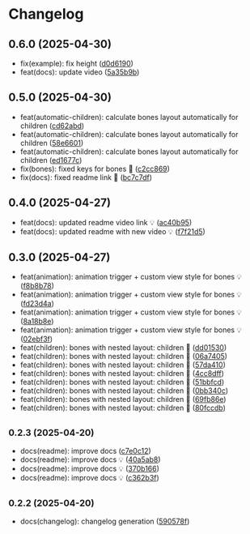# Changelog

## 0.6.0 (2025-04-30)

* fix(example): fix height ([d0d6190](https://github.com/chicio/react-native-skia-skeleton/commit/d0d6190))
* feat(docs): update video ([5a35b9b](https://github.com/chicio/react-native-skia-skeleton/commit/5a35b9b))

## 0.5.0 (2025-04-30)

* feat(automatic-children): calculate bones layout automatically for children ([cd62abd](https://github.com/chicio/react-native-skia-skeleton/commit/cd62abd))
* feat(automatic-children): calculate bones layout automatically for children ([58e6601](https://github.com/chicio/react-native-skia-skeleton/commit/58e6601))
* feat(automatic-children): calculate bones layout automatically for children ([ed1677c](https://github.com/chicio/react-native-skia-skeleton/commit/ed1677c))
* fix(bones): fixed keys for bones :rocket: ([c2cc869](https://github.com/chicio/react-native-skia-skeleton/commit/c2cc869))
* fix(docs): fixed readme link :rocket: ([bc7c7df](https://github.com/chicio/react-native-skia-skeleton/commit/bc7c7df))

## 0.4.0 (2025-04-27)

* feat(docs): updated readme video link :bulb: ([ac40b95](https://github.com/chicio/react-native-skia-skeleton/commit/ac40b95))
* feat(docs): updated readme with new video :bulb: ([f7f21d5](https://github.com/chicio/react-native-skia-skeleton/commit/f7f21d5))

## 0.3.0 (2025-04-27)

* feat(animation): animation trigger + custom view style for bones :bulb: ([f8b8b78](https://github.com/chicio/react-native-skia-skeleton/commit/f8b8b78))
* feat(animation): animation trigger + custom view style for bones :bulb: ([fd23d4a](https://github.com/chicio/react-native-skia-skeleton/commit/fd23d4a))
* feat(animation): animation trigger + custom view style for bones :bulb: ([8a18b8e](https://github.com/chicio/react-native-skia-skeleton/commit/8a18b8e))
* feat(animation): animation trigger + custom view style for bones :bulb: ([02ebf3f](https://github.com/chicio/react-native-skia-skeleton/commit/02ebf3f))
* feat(children): bones with nested layout: children :rocket: ([dd01530](https://github.com/chicio/react-native-skia-skeleton/commit/dd01530))
* feat(children): bones with nested layout: children :rocket: ([06a7405](https://github.com/chicio/react-native-skia-skeleton/commit/06a7405))
* feat(children): bones with nested layout: children :rocket: ([57da410](https://github.com/chicio/react-native-skia-skeleton/commit/57da410))
* feat(children): bones with nested layout: children :rocket: ([4cc8dff](https://github.com/chicio/react-native-skia-skeleton/commit/4cc8dff))
* feat(children): bones with nested layout: children :rocket: ([51bbfcd](https://github.com/chicio/react-native-skia-skeleton/commit/51bbfcd))
* feat(children): bones with nested layout: children :rocket: ([0bb340c](https://github.com/chicio/react-native-skia-skeleton/commit/0bb340c))
* feat(children): bones with nested layout: children :rocket: ([69fb86e](https://github.com/chicio/react-native-skia-skeleton/commit/69fb86e))
* feat(children): bones with nested layout: children :rocket: ([80fccdb](https://github.com/chicio/react-native-skia-skeleton/commit/80fccdb))

## <small>0.2.3 (2025-04-20)</small>

* docs(readme): improve docs ([c7e0c12](https://github.com/chicio/react-native-skia-skeleton/commit/c7e0c12))
* docs(readme): improve docs :bulb: ([40a5ab8](https://github.com/chicio/react-native-skia-skeleton/commit/40a5ab8))
* docs(readme): improve docs :bulb: ([370b166](https://github.com/chicio/react-native-skia-skeleton/commit/370b166))
* docs(readme): improve docs :bulb: ([c362b3f](https://github.com/chicio/react-native-skia-skeleton/commit/c362b3f))

## <small>0.2.2 (2025-04-20)</small>

* docs(changelog): changelog generation ([590578f](https://github.com/chicio/react-native-skia-skeleton/commit/590578f))
